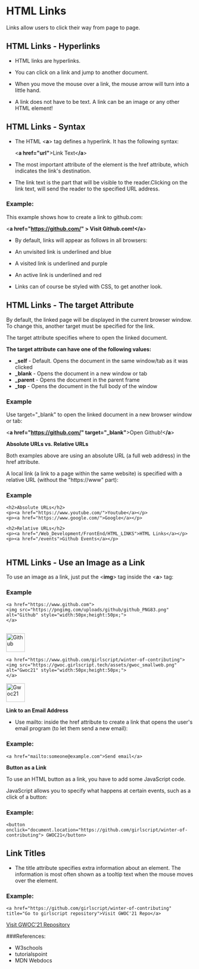 # HTML Links
 Links allow users to click their way from page to page.

## HTML Links - Hyperlinks
* HTML links are hyperlinks.

* You can click on a link and jump to another document.

* When you move the mouse over a link, the mouse arrow will turn into a little hand.

* A link does not have to be text. A link can be an image or any other HTML element!

## HTML Links - Syntax
* The HTML <**a**> tag defines a hyperlink. It has the following syntax:

  <**a href="url"**>Link Text<**/a**>

* The most important attribute of the <a> element is the href attribute, which indicates the link's destination.

* The link text is the part that will be visible to the reader.Clicking on the link text, will send the reader to the specified URL address.


### Example:
  
This example shows how to create a link to github.com:

<**a href="https://github.com/" **> Visit Github.com!<**/a**>
  
* By default, links will appear as follows in all browsers:

* An unvisited link is underlined and blue
* A visited link is underlined and purple
* An active link is underlined and red
* Links can of course be styled with CSS, to get another look.

## HTML Links - The target Attribute
  
By default, the linked page will be displayed in the current browser window. To change this, another target must be specified for the link.

The target attribute specifies where to open the linked document.

**The target attribute can have one of the following values:**

* **_self** - Default. Opens the document in the same window/tab as it was clicked
* **_blank** - Opens the document in a new window or tab
* **_parent** - Opens the document in the parent frame
* **_top** - Opens the document in the full body of the window
  
### Example
Use target="_blank" to open the linked document in a new browser window or tab:

<**a href="https://github.com/" target="_blank"**>Open Github!<**/a**>
  
**Absolute URLs vs. Relative URLs**

Both examples above are using an absolute URL (a full web address) in the href attribute.

A local link (a link to a page within the same website) is specified with a relative URL (without the "https://www" part):

### Example
```
<h2>Absolute URLs</h2>
<p><a href="https://www.youtube.com/">Youtube</a></p>
<p><a href="https://www.google.com/">Google</a></p>

<h2>Relative URLs</h2>
<p><a href="/Web_Development/FrontEnd/HTML_LINKS">HTML Links</a></p>
<p><a href="/events">Github Events</a></p>
  
```
## HTML Links - Use an Image as a Link
  
To use an image as a link, just put the <**img**> tag inside the <**a**> tag:

### Example
```
<a href="https://www.github.com">
<img src="https://pngimg.com/uploads/github/github_PNG83.png" alt="Github" style="width:50px;height:50px;">
</a>
  
```
<a href="https://www.github.com">
<img src="https://pngimg.com/uploads/github/github_PNG83.png" alt="Github" style="width:50px;height:50px;">
</a>

```
<a href="https://www.github.com/girlscript/winter-of-contributing">
<img src="https://gwoc.girlscript.tech/assets/gwoc_smallweb.png" alt="Gwoc21" style="width:50px;height:50px;">
</a>
```
 
<a href="https://www.github.com/girlscript/winter-of-contributing">
<img src="https://gwoc.girlscript.tech/assets/gwoc_smallweb.png" alt="Gwoc21" style="width:50px;height:50px;">
</a>


**Link to an Email Address**
  
* Use mailto: inside the href attribute to create a link that opens the user's email program (to let them send a new email):

### Example:
``` 
<a href="mailto:someone@example.com">Send email</a>
```
**Button as a Link**
  
To use an HTML button as a link, you have to add some JavaScript code.

JavaScript allows you to specify what happens at certain events, such as a click of a button:

### Example:
```
<button onclick="document.location="https://github.com/girlscript/winter-of-contributing"> GWOC21</button>
```
  
## Link Titles
  
* The title attribute specifies extra information about an element. The information is most often shown as a tooltip text when the mouse moves over the element.

### Example:
```  
<a href="https://github.com/girlscript/winter-of-contributing" title="Go to girlscript repository">Visit GWOC'21 Repo</a>
```
<a href="https://github.com/girlscript/winter-of-contributing" title="Go to girlscript repository">Visit GWOC'21 Repository</a>
                                                                                                  
###References:
* W3schools
* tutorialspoint
* MDN Webdocs
